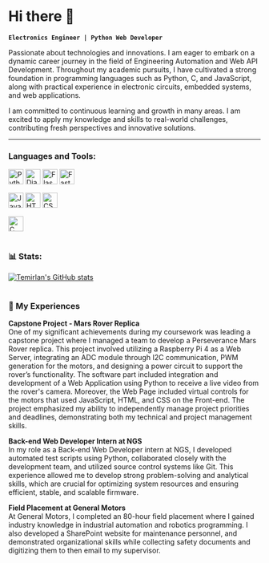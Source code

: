 # Hi there 👋

**`Electronics Engineer | Python Web Developer`**

Passionate about technologies and innovations. I am eager to embark on a dynamic career journey in the field of Engineering Automation and Web API Development. Throughout my academic pursuits, I have cultivated a strong foundation in programming languages such as Python, C, and JavaScript, along with practical experience in electronic circuits, embedded systems, and web applications.

I am committed to continuous learning and growth in many areas. I am excited to apply my knowledge and skills to real-world challenges, contributing fresh perspectives and innovative solutions.

---

### Languages and Tools:
<p>
    <img alt="Python" width="30px" src="https://cdn.jsdelivr.net/gh/devicons/devicon@latest/icons/python/python-original.svg"/>
    <img alt="Django" width="30px" src="https://cdn.jsdelivr.net/gh/devicons/devicon@latest/icons/django/django-plain.svg"/>
    <img alt="Flask" width="30px" src="https://cdn.jsdelivr.net/gh/devicons/devicon@latest/icons/flask/flask-original.svg"/>
    <img alt="FastAPI" width="30px" src="https://cdn.jsdelivr.net/gh/devicons/devicon@latest/icons/fastapi/fastapi-original-wordmark.svg"/>
</p>

<p>
    <img alt="JavaScript" width="30px" src="https://cdn.jsdelivr.net/gh/devicons/devicon@latest/icons/javascript/javascript-original.svg"/>
    <img alt="HTML5" width="30px" src="https://cdn.jsdelivr.net/gh/devicons/devicon@latest/icons/html5/html5-original.svg"/>
    <img alt="CSS3" width="30px" src="https://cdn.jsdelivr.net/gh/devicons/devicon@latest/icons/css3/css3-original.svg"/>
</p>

<p>
    <img alt="C" width="30" src="https://cdn.jsdelivr.net/gh/devicons/devicon@latest/icons/c/c-original.svg"/>
</p>

#

### 📊 Stats:

[![Temirlan's GitHub stats](https://github-readme-stats.vercel.app/api?username=temirlan504&show_icons=true&theme=dracula)](https://github.com/anuraghazra/github-readme-stats)

#

### 💼 My Experiences

<p>
    <strong>Capstone Project - Mars Rover Replica</strong><br>
    One of my significant achievements during my coursework was leading a capstone project where I managed a team to develop a Perseverance Mars Rover replica. This project involved utilizing a Raspberry Pi 4 as a Web Server, integrating an ADC module through I2C communication, PWM generation for the motors, and designing a power circuit to support the rover’s functionality. The software part included integration and development of a Web Application using Python to receive a live video from the rover's camera. Moreover, the Web Page included virtual controls for the motors that used JavaScript, HTML, and CSS on the Front-end. The project emphasized my ability to independently manage project priorities and deadlines, demonstrating both my technical and project management skills.
</p>

<p>
    <strong>Back-end Web Developer Intern at NGS</strong><br>
    In my role as a Back-end Web Developer intern at NGS, I developed automated test scripts using Python, collaborated closely with the development team, and utilized source control systems like Git. This experience allowed me to develop strong problem-solving and analytical skills, which are crucial for optimizing system resources and ensuring efficient, stable, and scalable firmware.
</p>

<p>
    <strong>Field Placement at General Motors</strong><br>
    At General Motors, I completed an 80-hour field placement where I gained industry knowledge in industrial automation and robotics programming. I also developed a SharePoint website for maintenance personnel, and demonstrated organizational skills while collecting safety documents and digitizing them to then email to my supervisor.
</p>